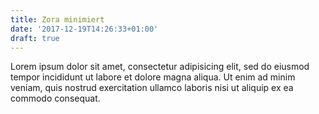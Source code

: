 ```yaml
---
title: Zora minimiert
date: '2017-12-19T14:26:33+01:00'
draft: true
---
```


Lorem ipsum dolor sit amet, consectetur adipisicing elit, sed do eiusmod tempor incididunt ut labore et dolore magna aliqua. Ut enim ad minim veniam, quis nostrud exercitation ullamco laboris nisi ut aliquip ex ea commodo consequat.